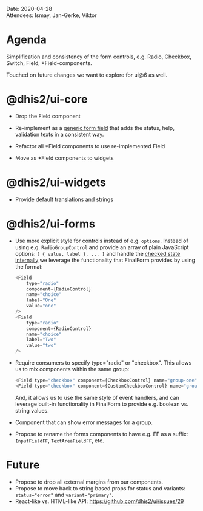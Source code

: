 Date: 2020-04-28\
Attendees: Ismay, Jan-Gerke, Viktor

# Agenda

Simplification and consistency of the form controls, e.g. Radio, Checkbox, Switch, Field, *Field-components.

Touched on future changes we want to explore for ui@6 as well.

# @dhis2/ui-core

-   Drop the Field component

-   Re-implement as a [generic form
    field](https://github.com/dhis2/ui/pull/46/files#diff-0556b6ad0bddb321a9ddd41f13279cb6R31-R48)
    that adds the status, help, validation texts in a consistent way.

-   Refactor all *Field components to use re-implemented Field

-   Move as *Field components to widgets

# @dhis2/ui-widgets

- Provide default translations and strings

# @dhis2/ui-forms

-   Use more explicit style for controls instead of e.g. `options`.
    Instead of using e.g. `RadioGroupControl` and provide an array of
    plain JavaScript options: `[ { value, label }, ... ]` and handle the
    [checked state
    internally](https://github.com/dhis2/ui/blob/alpha/packages/core/src/ToggleGroup/ToggleGroup.js#L37-L39)
    we leverage the functionality that FinalForm provides by using the
    format:

    ```js
    <Field
        type="radio"
        component={RadioControl}
        name="choice"
        label="One"
        value="one"
    />
    <Field
        type="radio"
        component={RadioControl}
        name="choice"
        label="Two"
        value="two"
    />
    ```

-   Require consumers to specify type="radio" or "checkbox".
    This allows us to mix components within the same group:

    ```js
    <Field type="checkbox" component={CheckboxControl} name="group-one" label="cat" />
    <Field type="checkbox" component={CustomCheckboxControl} name="group-one" label="dog" />
    ```

    And, it allows us to use the same style of event handlers, and can
    leverage built-in functionality in FinalForm to provide e.g. boolean
    vs. string values.

-   Component that can show error messages for a group.

-   Propose to rename the forms components to have e.g. FF as a suffix: `InputFieldFF`, `TextAreaFieldFF`, etc.

# Future

- Propose to drop all external margins from our components.
- Propose to move back to string based props for status and variants: `status="error"` and `variant="primary"`.
- React-like vs. HTML-like API: https://github.com/dhis2/ui/issues/29
